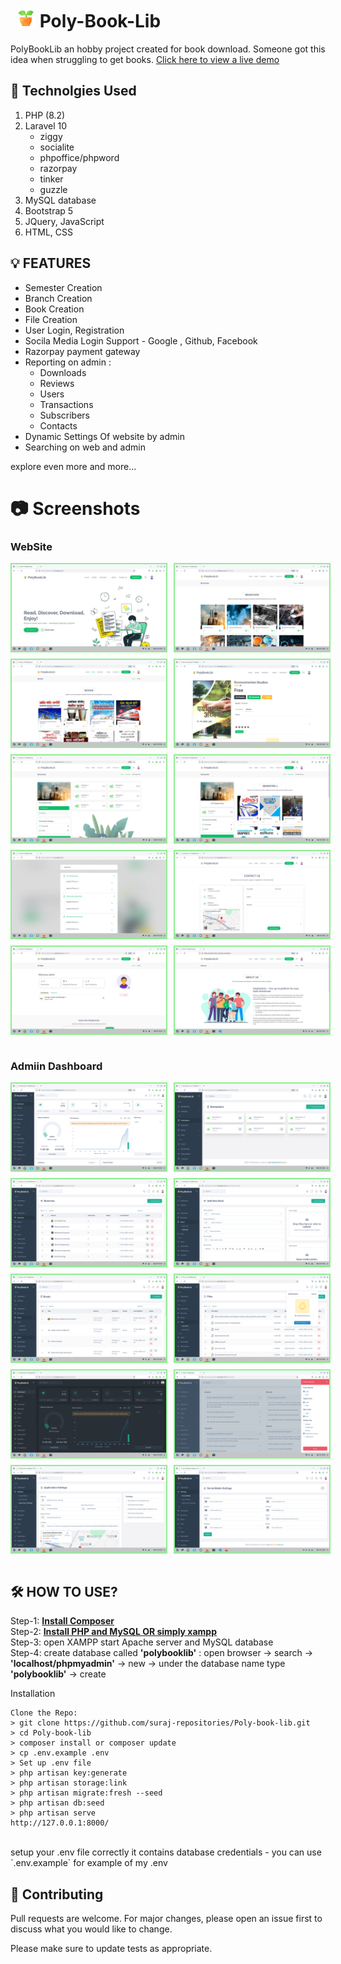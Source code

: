 
<!-- <p align="center"><a href="https://laravel.com" target="_blank"><img src="https://raw.githubusercontent.com/laravel/art/master/logo-lockup/5%20SVG/2%20CMYK/1%20Full%20Color/laravel-logolockup-cmyk-red.svg" width="400" alt="Laravel Logo"></a></p> -->
    
# <img src="public/favicon.ico" height="30" style="margin-left: 10px" alt="logo sm"> Poly-Book-Lib

<!-- // composer require tightenco/ziggy


// for showing pdf first page

```sh
composer require phpoffice/phpword
sudo apt-get install imagemagick        # on server for imagemagicks
sudo apt-get install php-imagick



# add extension to php.ini
extension=imagick.so
sudo apt install libmagickwand-dev
```

[Icons Link](https://icons8.com/icons/set/poly) -->

PolyBookLib an hobby project created for book download. Someone got this idea when struggling to get books. [Click here to view a live demo](https://polybooklib.oranbyte.com/)



## 🥏 Technolgies Used 
  1. PHP (8.2) 
  2. Laravel 10
        - ziggy
        - socialite
        - phpoffice/phpword
        - razorpay
        - tinker
        - guzzle
  3. MySQL database  
  4. Bootstrap 5
  5. JQuery, JavaScript
  6. HTML, CSS

## 💡 FEATURES 

- Semester Creation
- Branch Creation
- Book Creation
- File Creation
- User Login, Registration
- Socila Media Login Support - Google , Github, Facebook
- Razorpay payment gateway
- Reporting on admin : 
    - Downloads
    - Reviews
    - Users
    - Transactions
    - Subscribers
    - Contacts
- Dynamic Settings Of website by admin
- Searching on web and admin

explore even more and more...

# 📷 Screenshots

### WebSite
<div style="display: flex;flex-direction: column; grid-gap: 10px;">
   <div style="display: flex; grid-gap: 10px;">
        <img src="screenshots/1.png" alt="screenshots" width="49%" style="border: 2px solid lightgreen"/>
        <img src="screenshots/2.png" alt="screenshots" width="49%" style="border: 2px solid lightgreen"/>
    </div>
   <div style="display: flex; grid-gap: 10px;">
        <img src="screenshots/3.png" alt="screenshots" width="49%" style="border: 2px solid lightgreen"/>
        <img src="screenshots/4.png" alt="screenshots" width="49%" style="border: 2px solid lightgreen"/>
    </div>
     <div style="display: flex; grid-gap: 10px;">
        <img src="screenshots/5.png" alt="screenshots" width="49%" style="border: 2px solid lightgreen"/>
        <img src="screenshots/6.png" alt="screenshots" width="49%" style="border: 2px solid lightgreen"/>
    </div>
     <div style="display: flex; grid-gap: 10px;">
        <img src="screenshots/7.png" alt="screenshots" width="49%" style="border: 2px solid lightgreen"/>
        <img src="screenshots/8.png" alt="screenshots" width="49%" style="border: 2px solid lightgreen"/>
    </div>
     <div style="display: flex; grid-gap: 10px;">
        <img src="screenshots/9.png" alt="screenshots" width="49%" style="border: 2px solid lightgreen"/>
        <img src="screenshots/10.png" alt="screenshots" width="49%" style="border: 2px solid lightgreen"/>
    </div>
</div>
<br>



### Admiin Dashboard
<div style="display: flex;flex-direction: column; grid-gap: 10px;">
   <div style="display: flex; grid-gap: 10px;">
        <img src="screenshots/a1.png" alt="screenshots" width="49%" style="border: 2px solid lightgreen"/>
        <img src="screenshots/a2.png" alt="screenshots" width="49%" style="border: 2px solid lightgreen"/>
    </div>
   <div style="display: flex; grid-gap: 10px;">
        <img src="screenshots/a3.png" alt="screenshots" width="49%" style="border: 2px solid lightgreen"/>
        <img src="screenshots/a4.png" alt="screenshots" width="49%" style="border: 2px solid lightgreen"/>
    </div>
     <div style="display: flex; grid-gap: 10px;">
        <img src="screenshots/a5.png" alt="screenshots" width="49%" style="border: 2px solid lightgreen"/>
        <img src="screenshots/a6.png" alt="screenshots" width="49%" style="border: 2px solid lightgreen"/>
    </div>
     <div style="display: flex; grid-gap: 10px;">
        <img src="screenshots/a7.png" alt="screenshots" width="49%" style="border: 2px solid lightgreen"/>
        <img src="screenshots/a8.png" alt="screenshots" width="49%" style="border: 2px solid lightgreen"/>
    </div>
     <div style="display: flex; grid-gap: 10px;">
        <img src="screenshots/a9.png" alt="screenshots" width="49%" style="border: 2px solid lightgreen"/>
        <img src="screenshots/a10.png" alt="screenshots" width="49%" style="border: 2px solid lightgreen"/>
    </div>
</div>
<br>

## 🛠 HOW TO USE?


 Step-1: **[Install Composer](https://getcomposer.org/)** <br>
 Step-2: **[Install PHP and MySQL OR simply xampp](https://www.apachefriends.org/download.html)**<br>
 Step-3: open XAMPP start Apache server and MySQL database<br>
 Step-4: create database called <b>'polybooklib'</b> : open browser -> search -> <b>'localhost/phpmyadmin'</b> -> new -> under the database name type <b>'polybooklib'</b> -> create<br>

Installation

    Clone the Repo:
    > git clone https://github.com/suraj-repositories/Poly-book-lib.git
    > cd Poly-book-lib
    > composer install or composer update
    > cp .env.example .env
    > Set up .env file
    > php artisan key:generate
    > php artisan storage:link
    > php artisan migrate:fresh --seed
    > php artisan db:seed
    > php artisan serve
    http://127.0.0.1:8000/

<br>
setup your .env file correctly it contains database credentials - you can use `.env.example` for example of my .env


## 🧡 Contributing

Pull requests are welcome. For major changes, please open an issue first
to discuss what you would like to change.

Please make sure to update tests as appropriate.

